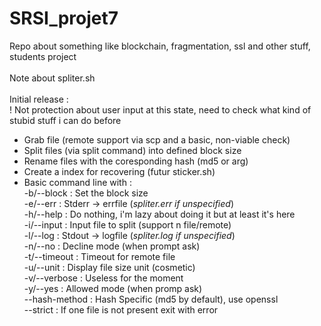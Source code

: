 # SRSI_projet7
Repo about something like blockchain, fragmentation, ssl and other stuff, students project<br>
<br>
Note about spliter.sh<br>
<br>
 Initial release :<br>
  ! Not protection about user input at this state, need to check what kind of stubid stuff i can do before<br>
  * Grab file (remote support via scp and a basic, non-viable check)<br>
  * Split files (via split command) into defined block size<br>
  * Rename files with the coresponding hash (md5 or arg)<br>
  * Create a index for recovering (futur sticker.sh)<br>
  * Basic command line with :<br>
      -b/--block    : Set the block size<br>
      -e/--err      : Stderr -> errfile (*spliter.err if unspecified*)<br>
      -h/--help     : Do nothing, i'm lazy about doing it but at least it's here<br>
      -i/--input    : Input file to split (support n file/remote)<br>
      -l/--log      : Stdout -> logfile (*spliter.log if unspecified*)<br>
      -n/--no       : Decline mode (when prompt ask)<br>
      -t/--timeout  : Timeout for remote file <br>
      -u/--unit     : Display file size unit (cosmetic)<br>
      -v/--verbose  : Useless for the moment<br>
      -y/--yes      : Allowed mode (when promp ask)<br>
      --hash-method : Hash Specific (md5 by default), use openssl<br>
      --strict      : If one file is not present exit with error<br>
